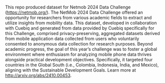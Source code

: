 This repo produced dataset for Netmob 2024 Data Challenge (https://netmob.org/). 
The NetMob 2024 Data Challenge offered an opportunity for researchers from various academic fields to extract and utilize insights from mobility data. This dataset, developed in collaboration with Cuebiq and generated from data provided by Cuebiq specifically for this Challenge, comprised privacy-preserving, aggregated datasets derived from mobile application data collected from users who voluntarily consented to anonymous data collection for research purposes. Beyond academic progress, the goal of this year’s challenge was to foster a global environment where enthusiasm for analyzing mobile phone data thrives alongside practical development objectives. Specifically, it targeted four countries in the Global South (i.e., Colombia, Indonesia, India, and Mexico), aligning with the Sustainable Development Goals. Learn more at http://arxiv.org/abs/2410.00453.
